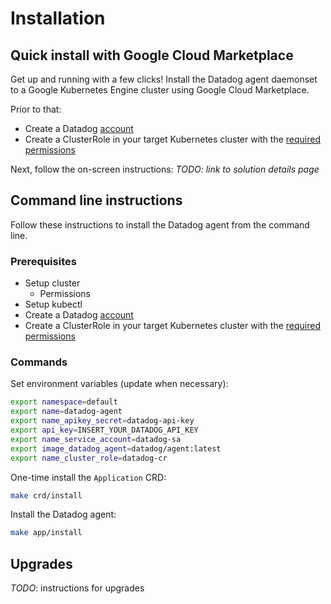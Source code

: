# Installation

## Quick install with Google Cloud Marketplace

Get up and running with a few clicks! Install the Datadog agent daemonset to a
Google Kubernetes Engine cluster using Google Cloud Marketplace.

Prior to that:

- Create a Datadog [account](https://www.datadoghq.com/)
- Create a ClusterRole in your target Kubernetes cluster with the [required permissions](https://docs.datadoghq.com/integrations/faq/using-rbac-permission-with-your-kubernetes-integration/)

Next, follow the on-screen instructions:
*TODO: link to solution details page*

## Command line instructions

Follow these instructions to install the Datadog agent from the command line.

### Prerequisites

- Setup cluster
  - Permissions
- Setup kubectl
- Create a Datadog [account](https://www.datadoghq.com/)
- Create a ClusterRole in your target Kubernetes cluster with the [required permissions](https://docs.datadoghq.com/integrations/faq/using-rbac-permission-with-your-kubernetes-integration/)

### Commands

Set environment variables (update when necessary):

```bash
export namespace=default
export name=datadog-agent
export name_apikey_secret=datadog-api-key
export api_key=INSERT_YOUR_DATADOG_API_KEY
export name_service_account=datadog-sa
export image_datadog_agent=datadog/agent:latest
export name_cluster_role=datadog-cr
```

One-time install the `Application` CRD:

```bash
make crd/install
```

Install the Datadog agent:

```bash
make app/install
```

## Upgrades

*TODO*: instructions for upgrades
